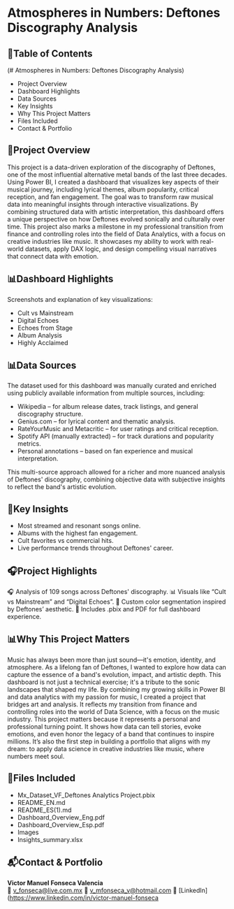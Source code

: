 
# Atmospheres in Numbers: Deftones Discography Analysis

## 📌Table of Contents
(# Atmospheres in Numbers: Deftones Discography Analysis) 
- Project Overview
- Dashboard Highlights
- Data Sources
- Key Insights
- Why This Project Matters
- Files Included
- Contact & Portfolio

## 📌Project Overview
This project is a data-driven exploration of the discography of Deftones, one of the most influential alternative metal bands of the last three decades. Using Power BI, I created a dashboard that visualizes key aspects of their musical journey, including lyrical themes, album popularity, critical reception, and fan engagement.
The goal was to transform raw musical data into meaningful insights through interactive visualizations. By combining structured data with artistic interpretation, this dashboard offers a unique perspective on how Deftones evolved sonically and culturally over time.
This project also marks a milestone in my professional transition from finance and controlling roles into the field of Data Analytics, with a focus on creative industries like music. It showcases my ability to work with real-world datasets, apply DAX logic, and design compelling visual narratives that connect data with emotion.

## 📊Dashboard Highlights
Screenshots and explanation of key visualizations:
- Cult vs Mainstream
- Digital Echoes
- Echoes from Stage
- Album Analysis
- Highly Acclaimed

## 📊Data Sources
The dataset used for this dashboard was manually curated and enriched using publicly available information from multiple sources, including:
- Wikipedia – for album release dates, track listings, and general discography structure.
- Genius.com – for lyrical content and thematic analysis.
- RateYourMusic and Metacritic – for user ratings and critical reception.
- Spotify API (manually extracted) – for track durations and popularity metrics.
- Personal annotations – based on fan experience and musical interpretation.

This multi-source approach allowed for a richer and more nuanced analysis of Deftones' discography, combining objective data with subjective insights to reflect the band's artistic evolution.

## 🎯Key Insights
- Most streamed and resonant songs online.
- Albums with the highest fan engagement.
- Cult favorites vs commercial hits.
- Live performance trends throughout Deftones' career.

## 🎧Project Highlights
🎧 Analysis of 109 songs across Deftones' discography.
📊 Visuals like “Cult vs Mainstream” and “Digital Echoes”.
🎨 Custom color segmentation inspired by Deftones’ aesthetic.
📁 Includes .pbix and PDF for full dashboard experience.

## 📊Why This Project Matters
Music has always been more than just sound—it's emotion, identity, and atmosphere. As a lifelong fan of Deftones, I wanted to explore how data can capture the essence of a band's evolution, impact, and artistic depth. This dashboard is not just a technical exercise; it's a tribute to the sonic landscapes that shaped my life.
By combining my growing skills in Power BI and data analytics with my passion for music, I created a project that bridges art and analysis. It reflects my transition from finance and controlling roles into the world of Data Science, with a focus on the music industry.
This project matters because it represents a personal and professional turning point. It shows how data can tell stories, evoke emotions, and even honor the legacy of a band that continues to inspire millions. It’s also the first step in building a portfolio that aligns with my dream: to apply data science in creative industries like music, where numbers meet soul.

## 📁Files Included
- Mx_Dataset_VF_Deftones Analytics Project.pbix
- README_EN.md
- README_ES(1).md
- Dashboard_Overview_Eng.pdf
- Dashboard_Overview_Esp.pdf
- Images
- Insights_summary.xlsx

## 📬Contact & Portfolio
**Victor Manuel Fonseca Valencia**  
📧 v_fonseca@live.com.mx 
📧 v_mfonseca_v@hotmail.com
🔗 [LinkedIn](https://www.linkedin.com/in/victor-manuel-fonseca
